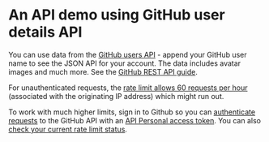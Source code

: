# An API demo using GitHub user details API

You can use data from the [GitHub users API](https://api.github.com/users/) - append your GitHub user name to see the JSON API for your account. The data includes avatar images and much more. See the [GitHub REST API guide](https://developer.github.com/v3/).

For unauthenticated requests, the [rate limit allows 60 requests per hour](https://developer.github.com/v3/#rate-limiting) (associated with the originating IP address) which might run out.

To work with much higher limits, sign in to Github so you can [authenticate requests](https://developer.github.com/v3/auth/) to the GitHub API with an [API Personal access token](https://github.com/settings/tokens). You can also [check your current rate limit status](https://developer.github.com/v3/rate_limit/).
